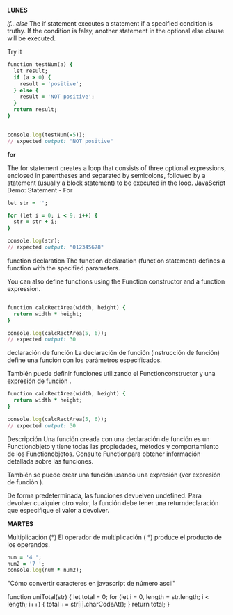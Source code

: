 **LUNES**

*if...else*
The if statement executes a statement if a specified condition is truthy. If the condition is falsy, another statement in the optional else clause will be executed.


Try it

```ruby
function testNum(a) {
  let result;
  if (a > 0) {
    result = 'positive';
  } else {
    result = 'NOT positive';
  }
  return result;
}


console.log(testNum(-5));
// expected output: "NOT positive"
```



**for**

The for statement creates a loop that consists of three optional expressions, enclosed in parentheses and separated by semicolons, followed by a statement (usually a block statement) to be executed in the loop.
JavaScript Demo: Statement - For

```ruby
let str = '';

for (let i = 0; i < 9; i++) {
  str = str + i;
}

console.log(str);
// expected output: "012345678"
```

function declaration
The function declaration (function statement) defines a function with the specified parameters.

You can also define functions using the Function constructor and a function expression.
```ruby

function calcRectArea(width, height) {
  return width * height;
}

console.log(calcRectArea(5, 6));
// expected output: 30
```

declaración de función
La declaración de función (instrucción de función) define una función con los parámetros especificados.

También puede definir funciones utilizando el Functionconstructor y una expresión de función .

```Ruby
function calcRectArea(width, height) {
  return width * height;
}

console.log(calcRectArea(5, 6));
// expected output: 30
```

Descripción
Una función creada con una declaración de función es un Functionobjeto y tiene todas las propiedades, métodos y comportamiento de los Functionobjetos. Consulte Functionpara obtener información detallada sobre las funciones.

También se puede crear una función usando una expresión (ver expresión de función ).

De forma predeterminada, las funciones devuelven undefined. Para devolver cualquier otro valor, la función debe tener una returndeclaración que especifique el valor a devolver.


**MARTES**


Multiplicación (*)
El operador de multiplicación ( *) produce el producto de los operandos.

```Ruby
num = '4 ';
num2 = '7 ';
console.log(num * num2);
```

 "Cómo convertir caracteres en javascript de número ascii"
 
 function uniTotal(str) {
  let total = 0;
  for (let i = 0, length = str.length; i < length; i++) {
    total += str[i].charCodeAt();
  }
  return total;
}

